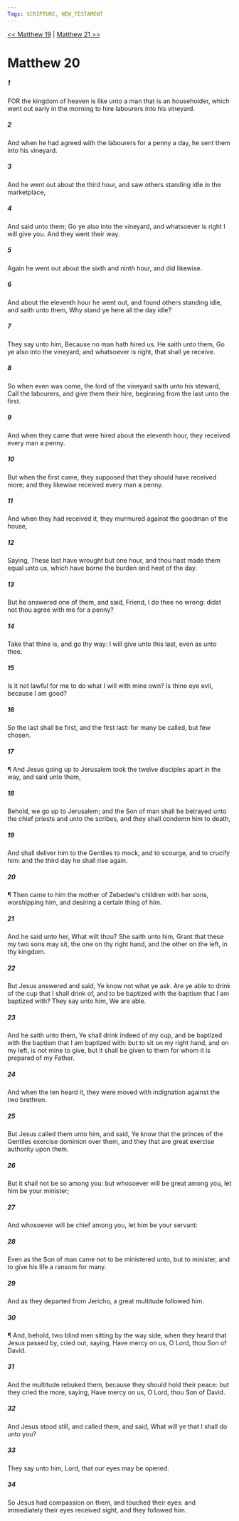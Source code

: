```yaml
---
Tags: SCRIPTURE, NEW_TESTAMENT
---
```


[<< Matthew 19](NEW_TESTAMENT/01_Matthew/Matthew_19.md) | [Matthew 21 >>](NEW_TESTAMENT/01_Matthew/Matthew_21.md)

# Matthew 20

##### 1
 FOR the kingdom of heaven is like unto a man that is an householder, which went out early in the morning to hire labourers into his vineyard.
##### 2
 And when he had agreed with the labourers for a penny a day, he sent them into his vineyard.
##### 3
 And he went out about the third hour, and saw others standing idle in the marketplace,
##### 4
 And said unto them; Go ye also into the vineyard, and whatsoever is right I will give you. And they went their way.
##### 5
 Again he went out about the sixth and ninth hour, and did likewise.
##### 6
 And about the eleventh hour he went out, and found others standing idle, and saith unto them, Why stand ye here all the day idle?
##### 7
 They say unto him, Because no man hath hired us. He saith unto them, Go ye also into the vineyard; and whatsoever is right, that shall ye receive.
##### 8
 So when even was come, the lord of the vineyard saith unto his steward, Call the labourers, and give them their hire, beginning from the last unto the first.
##### 9
 And when they came that were hired about the eleventh hour, they received every man a penny.
##### 10
 But when the first came, they supposed that they should have received more; and they likewise received every man a penny.
##### 11
 And when they had received it, they murmured against the goodman of the house,
##### 12
 Saying, These last have wrought but one hour, and thou hast made them equal unto us, which have borne the burden and heat of the day.
##### 13
 But he answered one of them, and said, Friend, I do thee no wrong: didst not thou agree with me for a penny?
##### 14
 Take that thine is, and go thy way: I will give unto this last, even as unto thee.
##### 15
 Is it not lawful for me to do what I will with mine own? Is thine eye evil, because I am good?
##### 16
 So the last shall be first, and the first last: for many be called, but few chosen.
##### 17
 ¶ And Jesus going up to Jerusalem took the twelve disciples apart in the way, and said unto them,
##### 18
 Behold, we go up to Jerusalem; and the Son of man shall be betrayed unto the chief priests and unto the scribes, and they shall condemn him to death,
##### 19
 And shall deliver him to the Gentiles to mock, and to scourge, and to crucify him: and the third day he shall rise again.
##### 20
 ¶ Then came to him the mother of Zebedee's children with her sons, worshipping him, and desiring a certain thing of him.
##### 21
 And he said unto her, What wilt thou? She saith unto him, Grant that these my two sons may sit, the one on thy right hand, and the other on the left, in thy kingdom.
##### 22
 But Jesus answered and said, Ye know not what ye ask. Are ye able to drink of the cup that I shall drink of, and to be baptized with the baptism that I am baptized with? They say unto him, We are able.
##### 23
 And he saith unto them, Ye shall drink indeed of my cup, and be baptized with the baptism that I am baptized with: but to sit on my right hand, and on my left, is not mine to give, but it shall be given to them for whom it is prepared of my Father.
##### 24
 And when the ten heard it, they were moved with indignation against the two brethren.
##### 25
 But Jesus called them unto him, and said, Ye know that the princes of the Gentiles exercise dominion over them, and they that are great exercise authority upon them.
##### 26
 But it shall not be so among you: but whosoever will be great among you, let him be your minister;
##### 27
 And whosoever will be chief among you, let him be your servant:
##### 28
 Even as the Son of man came not to be ministered unto, but to minister, and to give his life a ransom for many.
##### 29
 And as they departed from Jericho, a great multitude followed him.
##### 30
 ¶ And, behold, two blind men sitting by the way side, when they heard that Jesus passed by, cried out, saying, Have mercy on us, O Lord, thou Son of David.
##### 31
 And the multitude rebuked them, because they should hold their peace: but they cried the more, saying, Have mercy on us, O Lord, thou Son of David.
##### 32
 And Jesus stood still, and called them, and said, What will ye that I shall do unto you?
##### 33
 They say unto him, Lord, that our eyes may be opened.
##### 34
 So Jesus had compassion on them, and touched their eyes: and immediately their eyes received sight, and they followed him.
